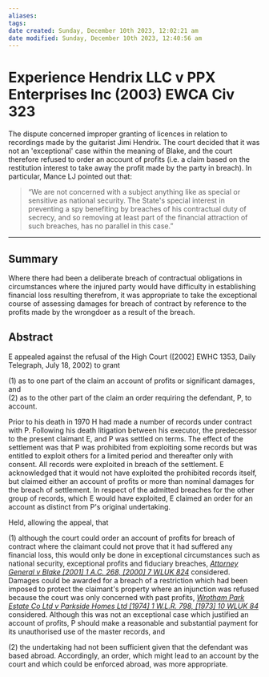 ```yaml
---
aliases: 
tags: 
date created: Sunday, December 10th 2023, 12:02:21 am
date modified: Sunday, December 10th 2023, 12:40:56 am
---
```


# Experience Hendrix LLC v PPX Enterprises Inc (2003) EWCA Civ 323

The dispute concerned improper granting of licences in relation to recordings made by the guitarist Jimi Hendrix. The court decided that it was not an 'exceptional' case within the meaning of Blake, and the court therefore refused to order an account of profits (i.e. a claim based on the restitution interest to take away the profit made by the party in breach). In particular, Mance LJ pointed out that:

> “We are not concerned with a subject anything like as special or sensitive as national security. The State's special interest in preventing a spy benefiting by breaches of his contractual duty of secrecy, and so removing at least part of the financial attraction of such breaches, has no parallel in this case.”
---

## Summary

Where there had been a deliberate breach of contractual obligations in circumstances where the injured party would have difficulty in establishing financial loss resulting therefrom, it was appropriate to take the exceptional course of assessing damages for breach of contract by reference to the profits made by the wrongdoer as a result of the breach.

## Abstract

E appealed against the refusal of the High Court ([2002] EWHC 1353, Daily Telegraph, July 18, 2002) to grant

(1) as to one part of the claim an account of profits or significant damages, and  
(2) as to the other part of the claim an order requiring the defendant, P, to account.

Prior to his death in 1970 H had made a number of records under contract with P. Following his death litigation between his executor, the predecessor to the present claimant E, and P was settled on terms. The effect of the settlement was that P was prohibited from exploiting some records but was entitled to exploit others for a limited period and thereafter only with consent. All records were exploited in breach of the settlement. E acknowledged that it would not have exploited the prohibited records itself, but claimed either an account of profits or more than nominal damages for the breach of settlement. In respect of the admitted breaches for the other group of records, which E would have exploited, E claimed an order for an account as distinct from P's original undertaking.

Held, allowing the appeal, that

(1) although the court could order an account of profits for breach of contract where the claimant could not prove that it had suffered any financial loss, this would only be done in exceptional circumstances such as national security, exceptional profits and fiduciary breaches, _[Attorney General v Blake [2001] 1 A.C. 268, [2000] 7 WLUK 824](https://uk.westlaw.com/Document/I69119B70E42711DA8FC2A0F0355337E9/View/FullText.html?originationContext=document&transitionType=DocumentItem&ppcid=a62bbca65116418e9449c01042f155f0&contextData=(sc.Default))_ considered. Damages could be awarded for a breach of a restriction which had been imposed to protect the claimant's property where an injunction was refused because the court was only concerned with past profits, _[Wrotham Park Estate Co Ltd v Parkside Homes Ltd [1974] 1 W.L.R. 798, [1973] 10 WLUK 84](https://uk.westlaw.com/Document/I0A2CEF40E42911DA8FC2A0F0355337E9/View/FullText.html?originationContext=document&transitionType=DocumentItem&ppcid=a62bbca65116418e9449c01042f155f0&contextData=(sc.Default))_ considered. Although this was not an exceptional case which justified an account of profits, P should make a reasonable and substantial payment for its unauthorised use of the master records, and

(2) the undertaking had not been sufficient given that the defendant was based abroad. Accordingly, an order, which might lead to an account by the court and which could be enforced abroad, was more appropriate.

